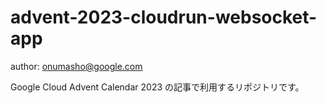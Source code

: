 # advent-2023-cloudrun-websocket-app
author: onumasho@google.com

Google Cloud Advent Calendar 2023 の記事で利用するリポジトリです。


